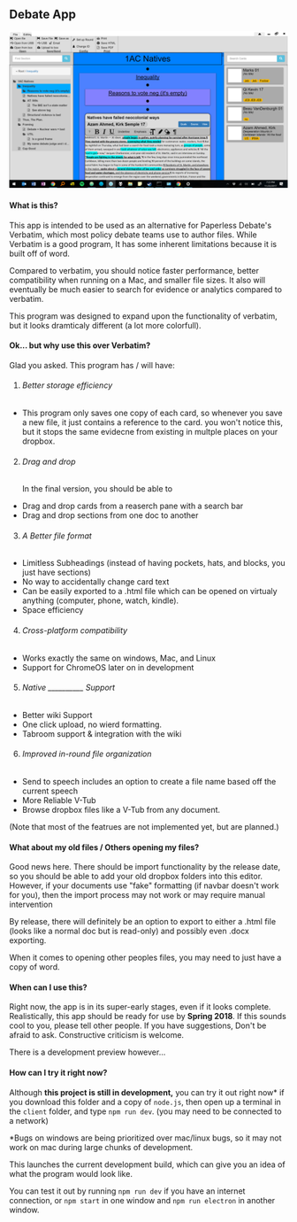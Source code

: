 Debate App
----------

![Screenshot](https://raw.githubusercontent.com/beautron7/Debate-Thing/dev/screenshot%20of%20client.png)


#### What is this?
This app is intended to be used as an alternative for Paperless Debate's Verbatim,
which most policy debate teams use to author files.
While Verbatim is a good program,
It has some inherent limitations because it is built off of word.

Compared to verbatim,
you should notice faster performance,
better compatibility when running on a Mac,
and smaller file sizes.
It also will eventually be much easier to search for evidence or analytics compared to verbatim.

This program was designed to expand upon the functionality of verbatim, but it looks dramticaly different (a lot more colorfull).



#### Ok... but why use this over Verbatim?
Glad you asked. This program has / will have:

1. ###### Better storage efficiency
  - This program only saves one copy of each card, so whenever you save a new file, it just contains a reference to the card. you won't notice this, but it stops the same evidecne from existing in multple places on your dropbox.
2. ###### Drag and drop
    In the final version, you should be able to
  - Drag and drop cards from a reaserch pane with a search bar
  - Drag and drop sections from one doc to another
3. ###### A Better file format
  - Limitless Subheadings (instead of having pockets, hats, and blocks, you just have sections)
  - No way to accidentally change card text
  - Can be easily exported to a .html file which can be opened on virtualy anything (computer, phone, watch, kindle).
  - Space efficiency
4. ###### Cross-platform compatibility
  - Works exactly the same on windows, Mac, and Linux
  - Support for ChromeOS later on in development
5. ###### Native \_\_\_\_\_\_\_\_\_\_ Support
  - Better wiki Support
  - One click upload, no wierd formatting.
  - Tabroom support & integration with the wiki
6. ###### Improved in-round file organization
  - Send to speech includes an option to create a file name based off the current speech
  - More Reliable V-Tub
  - Browse dropbox files like a V-Tub from any document.

(Note that most of the featrues are not implemented yet, but are planned.)



#### What about my old files / Others opening my files?
Good news here. There should be import functionality by the release date, so you should be able to add your old dropbox folders into this editor. However, if your documents use "fake" formatting (if navbar doesn't work for you), then the import process may not work or may require manual intervention

By release, there will definitely be an option to export to either a .html file (looks like a normal doc but is read-only) and possibly even .docx exporting.

When it comes to opening other peoples files, you may need to just have a copy of word.



#### When can I use this?
Right now, the app is in its super-early stages, even if it looks complete.
Realistically, this app should be ready for use by **Spring 2018**.
If this sounds cool to you, please tell other people. If you have suggestions, Don't be afraid to ask. Constructive criticism is welcome.

There is a development preview however...



#### How can I try it right now?

Although __this project is still in development,__ you can try it out right now\* if you download this folder and a copy of `node.js`, then open up a terminal in the `client` folder, and type `npm run dev`. (you may need to be connected to a network)

\*Bugs on windows are being prioritized over mac/linux bugs, so it may not work on mac during large chunks of development.

This launches the current development build, which can give you an idea of what the program would look like.

You can test it out by running `npm run dev` if you have an internet connection, or
`npm start` in one window and `npm run electron` in another window.
